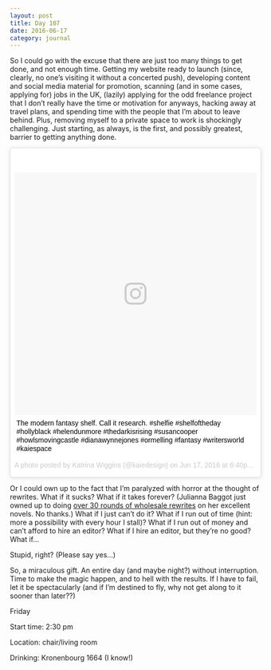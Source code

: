```yaml
---
layout: post
title: Day 107
date: 2016-06-17
category: journal
---
```


So I could go with the excuse that there are just too many things to get done, and not enough time. Getting my website ready to launch (since, clearly, no one’s visiting it without a concerted push), developing content and social media material for promotion, scanning (and in some cases, applying for) jobs in the UK, (lazily) applying for the odd freelance project that I don’t really have the time or motivation for anyways, hacking away at travel plans, and spending time with the people that I’m about to leave behind. Plus, removing myself to a private space to work is shockingly challenging. Just starting, as always, is the first, and possibly greatest, barrier to getting anything done.

<blockquote class="instagram-media" data-instgrm-captioned data-instgrm-version="7" style=" background:#FFF; border:0; border-radius:3px; box-shadow:0 0 1px 0 rgba(0,0,0,0.5),0 1px 10px 0 rgba(0,0,0,0.15); margin: 1px; max-width:658px; padding:0; width:99.375%; width:-webkit-calc(100% - 2px); width:calc(100% - 2px);"><div style="padding:8px;"> <div style=" background:#F8F8F8; line-height:0; margin-top:40px; padding:50.0% 0; text-align:center; width:100%;"> <div style=" background:url(data:image/png;base64,iVBORw0KGgoAAAANSUhEUgAAACwAAAAsCAMAAAApWqozAAAABGdBTUEAALGPC/xhBQAAAAFzUkdCAK7OHOkAAAAMUExURczMzPf399fX1+bm5mzY9AMAAADiSURBVDjLvZXbEsMgCES5/P8/t9FuRVCRmU73JWlzosgSIIZURCjo/ad+EQJJB4Hv8BFt+IDpQoCx1wjOSBFhh2XssxEIYn3ulI/6MNReE07UIWJEv8UEOWDS88LY97kqyTliJKKtuYBbruAyVh5wOHiXmpi5we58Ek028czwyuQdLKPG1Bkb4NnM+VeAnfHqn1k4+GPT6uGQcvu2h2OVuIf/gWUFyy8OWEpdyZSa3aVCqpVoVvzZZ2VTnn2wU8qzVjDDetO90GSy9mVLqtgYSy231MxrY6I2gGqjrTY0L8fxCxfCBbhWrsYYAAAAAElFTkSuQmCC); display:block; height:44px; margin:0 auto -44px; position:relative; top:-22px; width:44px;"></div></div> <p style=" margin:8px 0 0 0; padding:0 4px;"> <a href="https://www.instagram.com/p/BGxxhLpp28a/" style=" color:#000; font-family:Arial,sans-serif; font-size:14px; font-style:normal; font-weight:normal; line-height:17px; text-decoration:none; word-wrap:break-word;" target="_blank">The modern fantasy shelf. Call it research. #shelfie #shelfoftheday #hollyblack #helendunmore #thedarkisrising #susancooper #howlsmovingcastle #dianawynnejones #ormelling #fantasy #writersworld #kaiespace</a></p> <p style=" color:#c9c8cd; font-family:Arial,sans-serif; font-size:14px; line-height:17px; margin-bottom:0; margin-top:8px; overflow:hidden; padding:8px 0 7px; text-align:center; text-overflow:ellipsis; white-space:nowrap;">A photo posted by Katrina Wiggins (@kaiedesign) on <time style=" font-family:Arial,sans-serif; font-size:14px; line-height:17px;" datetime="2016-06-18T01:40:06+00:00">Jun 17, 2016 at 6:40pm PDT</time></p></div></blockquote>
<script async defer src="//platform.instagram.com/en_US/embeds.js"></script>

Or I could own up to the fact that I’m paralyzed with horror at the thought of rewrites. What if it sucks? What if it takes forever? (Julianna Baggot just owned up to doing <a href="http://bridgetasher.blogspot.ca/2016/06/what-we-talk-about-when-we-talk-about.html" target="_blank">over 30 rounds of wholesale rewrites</a> on her excellent novels. No thanks.) What if I just can’t do it? What if I run out of time (hint: more a possibility with every hour I stall)? What if I run out of money and can’t afford to hire an editor? What if I hire an editor, but they’re no good? What if… 

Stupid, right? (Please say yes…)

So, a miraculous gift. An entire day (and maybe night?) without interruption. Time to make the magic happen, and to hell with the results. If I have to fail, let it be spectacularly (and if I’m destined to fly, why not get along to it sooner than later??)


Friday

Start time: 2:30 pm

Location: chair/living room

Drinking: Kronenbourg 1664 (I know!)
